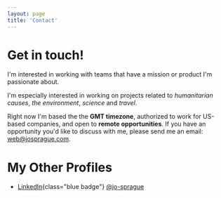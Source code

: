```yaml
---
layout: page
title: 'Contact'
---
```


# Get in touch!

I'm interested in working with teams that have a mission or product I'm passionate about.

I'm especially interested in working on projects related to _humanitarian causes_, _the environment_, _science_ and _travel_.

Right now I'm based the the **GMT timezone**, authorized to work for US-based companies, and open to **remote opportunities**. If you have an opportunity you'd like to discuss with me, please send me an email: [web@josprague.com](mailto:web@josprague.com).

# My Other Profiles

<div class="tile-list">

<div class="tile">

- [LinkedIn](https://www.linkedin.com/in/jo-sprague/){class="blue badge"} [@jo-sprague](https://www.linkedin.com/in/jo-sprague/)

</div>

</div>

